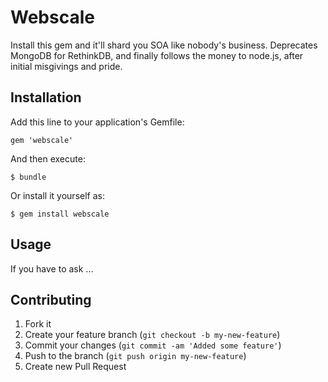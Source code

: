 # Webscale

Install this gem and it'll shard you SOA like nobody's business. Deprecates MongoDB for RethinkDB, and finally follows the money to node.js, after initial misgivings and pride.

## Installation

Add this line to your application's Gemfile:

    gem 'webscale'

And then execute:

    $ bundle

Or install it yourself as:

    $ gem install webscale

## Usage

If you have to ask ...

## Contributing

1. Fork it
2. Create your feature branch (`git checkout -b my-new-feature`)
3. Commit your changes (`git commit -am 'Added some feature'`)
4. Push to the branch (`git push origin my-new-feature`)
5. Create new Pull Request

